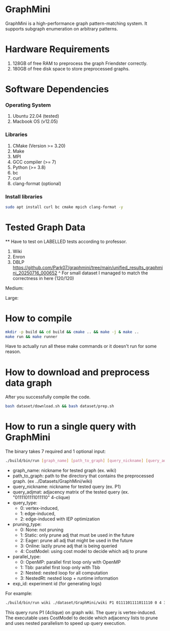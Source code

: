 # GraphMini
GraphMini is a high-performance graph pattern-matching system. It supports subgraph enumeration on arbitrary patterns.

# Hardware Requirements 
1. 128GB of free RAM to preprocess the graph Friendster correctly.
2. 180GB of free disk space to store preprocessed graphs.


# Software Dependencies
### Operating System
1. Ubuntu 22.04 (tested)
2. Macbook OS (v12.05)

### Libraries
1. CMake (Version >= 3.20)
2. Make
3. MPI
4. GCC compiler (>= 7)
5. Python (>= 3.8)
6. bc
7. curl
8. clang-format (optional)

### Install libraries
```bash
sudo apt install curl bc cmake mpich clang-format -y
```

# Tested Graph Data
** Have to test on LABELLED tests according to professor.
1. Wiki
2. Enron
3. DBLP
https://github.com/Park07/graphmini/tree/main/unified_results_graphmini_20250716_000652
^ For small dataset I managed to match the correctness in here (120/120)

Medium:

Large:


# How to compile
```bash
mkdir -p build && cd build && cmake .. && make -j & make ..
make run && make runner
```
Have to actually run all these make commands or it doesn't run for some reason.

# How to download and preprocess data graph
After you successfully compile the code.

```bash
bash dataset/download.sh && bash dataset/prep.sh
```

# How to run a single query with GraphMini
The binary takes 7 required and 1 optional input:
```bash
./build/bin/run [graph_name] [path_to_graph] [query_nickname] [query_adjmat] [query_type] [pruning_type] [parallel_type] [exp_id=-1 (optional)]
```
- graph_name: nickname for tested graph (ex. wiki)
- path_to_graph: path to the directory that contains the preprocessed graph. (ex ../Datasets/GraphMini/wiki)
- query_nickname: nickname for tested query (ex. P1)
- query_adjmat: adjacency matrix of the tested query (ex. "0111101111011110" 4-clique)
- query_type:
    - 0: vertex-induced,
    - 1: edge-induced,
    - 2: edge-induced with IEP optimization
- pruning_type:
    - 0: None: not pruning
    - 1: Static: only prune adj that must be used in the future
    - 2: Eager: prune all adj that might be used in the future
    - 3: Online: lazily prune adj that is being queried
    - 4: CostModel: using cost model to decide which adj to prune
- parallel_type:
    - 0: OpenMP: parallel first loop only with OpenMP
    - 1: Tbb: parallel first loop only with Tbb
    - 2: Nested: nested loop for all computation
    - 3: NestedRt: nested loop + runtime information
- exp_id: experiment id (for generating logs)

For example:
```bash
./build/bin/run wiki ./dataset/GraphMini/wiki P1 0111101111011110 0 4 3
```

This query runs P1 (4clique) on graph wiki. The query is vertex-induced. The executable uses CostModel to decide which adjacency lists to prune and uses nested parallelism to speed up query execution.
